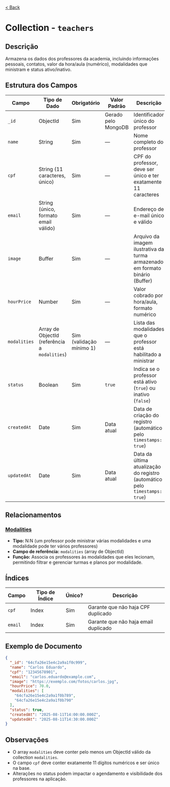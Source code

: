 [< Back](../)

# Collection - `teachers`

## Descrição
Armazena os dados dos professores da academia, incluindo informações pessoais, contatos, valor da hora/aula (numérico), modalidades que ministram e status ativo/inativo.

## Estrutura dos Campos

| Campo        | Tipo de Dado                                  | Obrigatório              | Valor Padrão | Descrição                                                                   |
| ------------ | --------------------------------------------- | ------------------------ | -------------------- | --------------------------------------------------------------------------- |
| `_id`        | ObjectId                                      | Sim                      | Gerado pelo MongoDB  | Identificador único do professor                                            |
| `name`       | String                                        | Sim                      | —                    | Nome completo do professor                                                  |
| `cpf`        | String (11 caracteres, único)                 | Sim                      | —                    | CPF do professor, deve ser único e ter exatamente 11 caracteres             |
| `email`      | String (único, formato email válido)          | Sim                      | —                    | Endereço de e-mail único e válido                                           |
| `image`      | Buffer                                        | Sim                      | —                    | Arquivo da imagem ilustrativa da turma armazenado em formato binário (Buffer)                                         |
| `hourPrice`  | Number                                        | Sim                      | —                    | Valor cobrado por hora/aula, formato numérico                               |
| `modalities` | Array de ObjectId (referência a `modalities`) | Sim (validação mínimo 1) | —                    | Lista das modalidades que o professor está habilitado a ministrar           |
| `status`     | Boolean                                       | Sim                      | `true`               | Indica se o professor está ativo (`true`) ou inativo (`false`)              |
| `createdAt`  | Date                                          | Sim                      | Data atual           | Data de criação do registro (automático pelo `timestamps: true`)            |
| `updatedAt`  | Date                                          | Sim                      | Data atual           | Data da última atualização do registro (automático pelo `timestamps: true`) |

## Relacionamentos

### [Modalities](../../../backend/collections/modalities/)
- **Tipo:** N\:N (um professor pode ministrar várias modalidades e uma modalidade pode ter vários professores)
- **Campo de referência:** `modalities` (array de ObjectId)
- **Função:** Associa os professores às modalidades que eles lecionam, permitindo filtrar e gerenciar turmas e planos por modalidade.

## Índices

| Campo   | Tipo de Índice | Único? | Descrição                            |
| ------- | -------------- | ------ | ------------------------------------ |
| `cpf`   | Index          | Sim    | Garante que não haja CPF duplicado   |
| `email` | Index          | Sim    | Garante que não haja email duplicado |

## Exemplo de Documento

```json
{
  "_id": "64cfa26e15e4c2a9a1f0c999",
  "name": "Carlos Eduardo",
  "cpf": "12345678901",
  "email": "carlos.eduardo@example.com",
  "image": "https://exemplo.com/fotos/carlos.jpg",
  "hourPrice": 70.0,
  "modalities": [
    "64cfa26e15e4c2a9a1f0b789",
    "64cfa26e15e4c2a9a1f0b790"
  ],
  "status": true,
  "createdAt": "2025-08-11T14:00:00.000Z",
  "updatedAt": "2025-08-11T14:30:00.000Z"
}
```

## Observações

- O array `modalities` deve conter pelo menos um ObjectId válido da collection `modalities`.
- O campo `cpf` deve conter exatamente 11 dígitos numéricos e ser único na base.
- Alterações no status podem impactar o agendamento e visibilidade dos professores na aplicação.